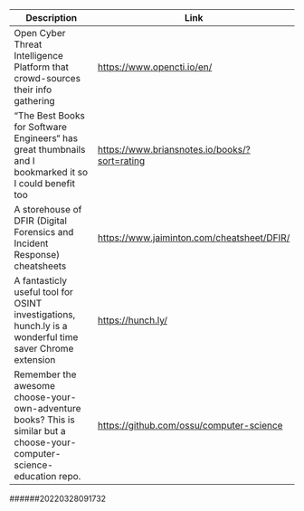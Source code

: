 Description | Link
------------ | ------------
Open Cyber Threat Intelligence Platform that crowd-sources their info gathering | https://www.opencti.io/en/
“The Best Books for Software Engineers“ has great thumbnails and I bookmarked it so I could benefit too | https://www.briansnotes.io/books/?sort=rating
A storehouse of DFIR (Digital Forensics and Incident Response) cheatsheets | https://www.jaiminton.com/cheatsheet/DFIR/
A fantasticly useful tool for OSINT investigations, hunch.ly is a wonderful time saver Chrome extension | https://hunch.ly/
Remember the awesome choose-your-own-adventure books? This is similar but a choose-your-computer-science-education repo. | https://github.com/ossu/computer-science
######20220328091732
